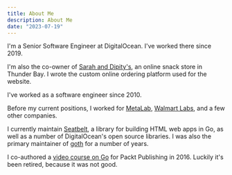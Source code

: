 ```yaml
---
title: About Me
description: About Me
date: "2023-07-19"
---
```


I'm a Senior Software Engineer at DigitalOcean. I've worked there since 2019.

I'm also the co-owner of [Sarah and Dipity's](https://sarahanddipitys.com), an online snack store in Thunder Bay. I wrote the custom online ordering platform used for the website.

I've worked as a software engineer since 2010.

Before my current positions, I worked for [MetaLab](https://metalab.com), [Walmart Labs](https://careers.walmart.com/technology), and a few other companies.

I currently maintain [Seatbelt](https://github.com/go-seatbelt/seatbelt), a library for building HTML web apps in Go, as well as a number of DigitalOcean's open source libraries. I was also the primary maintainer of [goth](https://github.com/markbates/goth/) for a number of years.

I co-authored a [video course on Go](https://www.packtpub.com/product/go-building-7-real-world-projects/9781788290494) for Packt Publishing in 2016. Luckily it's been retired, because it was not good.
